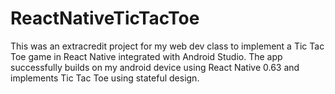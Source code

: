 # ReactNativeTicTacToe
This was an extracredit project for my web dev class to implement a Tic Tac Toe game in React Native integrated with Android Studio. The app successfully builds on my android device using React Native 0.63 and implements Tic Tac Toe using stateful design.
